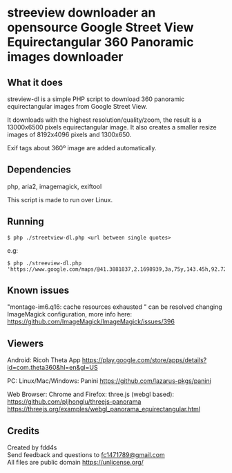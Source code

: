 # streeview downloader an opensource Google Street View Equirectangular 360 Panoramic images downloader

## What it does

streview-dl is a simple PHP script to download 360 panoramic equirectangular images from Google Street View.  

It downloads with the highest resolution/quality/zoom, the result is a 13000x6500 pixels equirectangular image.
It also creates a smaller resize images of 8192x4096 pixels and 1300x650.  

Exif tags about 360º image are added automatically.  

## Dependencies

php, aria2, imagemagick, exiftool  

This script is made to run over Linux.  

## Running

    $ php ./streetview-dl.php <url between single quotes>  


e.g:  

    $ php ./streeview-dl.php 'https://www.google.com/maps/@41.3881837,2.1698939,3a,75y,143.45h,92.72t/data=!3m6!1e1!3m4!1sr3vUp9U2ss5fwoq1Roxizw!2e0!7i16384!8i8192'  

## Known issues

"montage-im6.q16: cache resources exhausted " can be resolved changing ImageMagick configuration, more info here: https://github.com/ImageMagick/ImageMagick/issues/396  

## Viewers

Android: Ricoh Theta App https://play.google.com/store/apps/details?id=com.theta360&hl=en&gl=US  

PC: Linux/Mac/Windows: Panini https://github.com/lazarus-pkgs/panini  

Web Browser: Chrome and Firefox: three.js (webgl based): https://github.com/pljhonglu/threejs-panorama https://threejs.org/examples/webgl_panorama_equirectangular.html  

## Credits

Created by fdd4s  
Send feedback and questions to fc1471789@gmail.com  
All files are public domain https://unlicense.org/  
